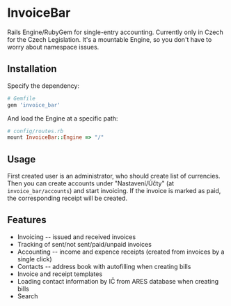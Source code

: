 # InvoiceBar

Rails Engine/RubyGem for single-entry accounting. Currently only in Czech for the Czech Legislation.
It's a mountable Engine, so you don't have to worry about namespace issues.

## Installation


Specify the dependency:
```ruby
# Gemfile
gem 'invoice_bar'
```
And load the Engine at a specific path:
```ruby
# config/routes.rb
mount InvoiceBar::Engine => "/"
```

## Usage

First created user is an administrator, who should create list of currencies. Then you can create accounts under "Nastavení/Účty" (at `invoice_bar/accounts`) and start invoicing. If the invoice is marked as paid, the corresponding receipt will be created.

## Features

* Invoicing -- issued and received invoices 
* Tracking of sent/not sent/paid/unpaid invoices
* Accounting -- income and expence receipts (created from invoices by a single click)
* Contacts -- address book with autofilling when creating bills
* Invoice and receipt templates
* Loading contact information by IČ from ARES database when creating bills
* Search